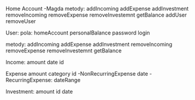 Home Account -Magda
metody:
addIncoming
addExpense
addInvestment
removeIncoming
removeExpense
removeInvestemnt
getBalance
addUser
removeUser


User:
pola:
homeAccount
personalBalance
password
login

metody:
addIncoming
addExpense
addInvestment
removeIncoming
removeExpense
removeInvestemnt
getBalance


Income:
amount
date
id

Expense
amount
category
id
-NonRecurringExpense
date
-RecurringExpense:
dateRange

Investment:
amount
id
date




